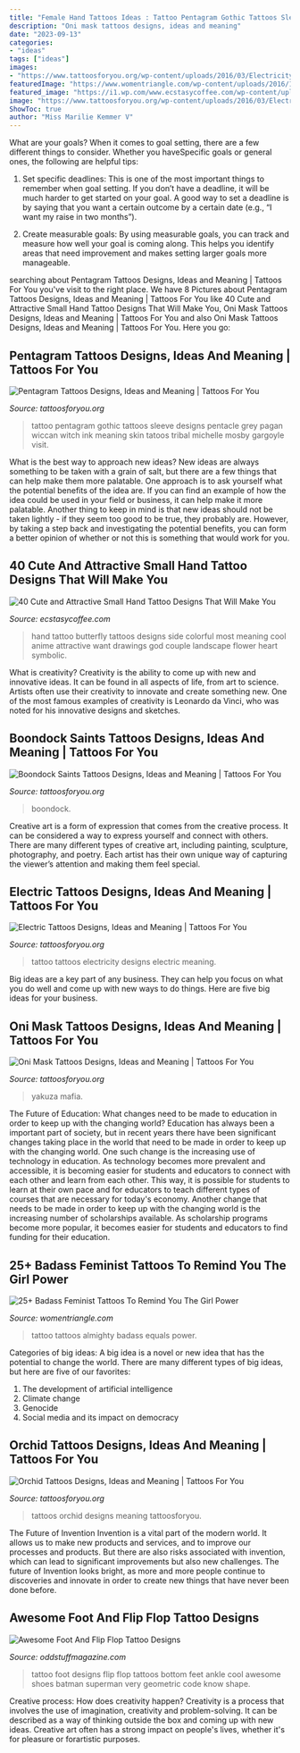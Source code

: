 ```yaml
---
title: "Female Hand Tattoos Ideas : Tattoo Pentagram Gothic Tattoos Sleeve Designs Pentacle Grey Pagan Wiccan Witch Ink Meaning Skin Tatoos Tribal Michelle Mosby Gargoyle Visit"
description: "Oni mask tattoos designs, ideas and meaning"
date: "2023-09-13"
categories:
- "ideas"
tags: ["ideas"]
images:
- "https://www.tattoosforyou.org/wp-content/uploads/2016/03/Electricity-Tattoo.jpg"
featuredImage: "https://www.womentriangle.com/wp-content/uploads/2016/12/Girl-Almighty-2.jpg"
featured_image: "https://i1.wp.com/www.ecstasycoffee.com/wp-content/uploads/2016/09/Most-women-opt-for-butterfly-tattoos-because-of-its-cute-shape-and-symbolic-meaning..jpg"
image: "https://www.tattoosforyou.org/wp-content/uploads/2016/03/Electricity-Tattoo.jpg"
ShowToc: true
author: "Miss Marilie Kemmer V"
---
```



What are your goals?
When it comes to goal setting, there are a few different things to consider. Whether you haveSpecific goals or general ones, the following are helpful tips:
1. Set specific deadlines: This is one of the most important things to remember when goal setting. If you don’t have a deadline, it will be much harder to get started on your goal. A good way to set a deadline is by saying that you want a certain outcome by a certain date (e.g., “I want my raise in two months”).

2. Create measurable goals: By using measurable goals, you can track and measure how well your goal is coming along. This helps you identify areas that need improvement and makes setting larger goals more manageable.

	

		
searching about Pentagram Tattoos Designs, Ideas and Meaning | Tattoos For You you've visit to the right place. We have 8 Pictures about Pentagram Tattoos Designs, Ideas and Meaning | Tattoos For You like 40 Cute and Attractive Small Hand Tattoo Designs That Will Make You, Oni Mask Tattoos Designs, Ideas and Meaning | Tattoos For You and also Oni Mask Tattoos Designs, Ideas and Meaning | Tattoos For You. Here you go:
		
    
## Pentagram Tattoos Designs, Ideas And Meaning | Tattoos For You

<img loading=lazy src="https://www.tattoosforyou.org/wp-content/uploads/2016/03/Pentagram-Tattoos.jpg" onerror="this.onerror=null;this.src='https://tse1.mm.bing.net/th?id=OIP.AuBOCEWAK0H1yYrVsh3zBAHaJ4&amp;pid=15.1';" alt="Pentagram Tattoos Designs, Ideas and Meaning | Tattoos For You">

_Source: tattoosforyou.org_

>tattoo pentagram gothic tattoos sleeve designs pentacle grey pagan wiccan witch ink meaning skin tatoos tribal michelle mosby gargoyle visit. 

	

What is the best way to approach new ideas?
New ideas are always something to be taken with a grain of salt, but there are a few things that can help make them more palatable. One approach is to ask yourself what the potential benefits of the idea are. If you can find an example of how the idea could be used in your field or business, it can help make it more palatable. Another thing to keep in mind is that new ideas should not be taken lightly - if they seem too good to be true, they probably are. However, by taking a step back and investigating the potential benefits, you can form a better opinion of whether or not this is something that would work for you.

    
## 40 Cute And Attractive Small Hand Tattoo Designs That Will Make You

<img loading=lazy src="https://i1.wp.com/www.ecstasycoffee.com/wp-content/uploads/2016/09/Most-women-opt-for-butterfly-tattoos-because-of-its-cute-shape-and-symbolic-meaning..jpg" onerror="this.onerror=null;this.src='https://tse1.mm.bing.net/th?id=OIP.dbbKD19mmAy72aU9MVmi5gHaJ4&amp;pid=15.1';" alt="40 Cute and Attractive Small Hand Tattoo Designs That Will Make You">

_Source: ecstasycoffee.com_

>hand tattoo butterfly tattoos designs side colorful most meaning cool anime attractive want drawings god couple landscape flower heart symbolic. 

	

What is creativity?
Creativity is the ability to come up with new and innovative ideas. It can be found in all aspects of life, from art to science. Artists often use their creativity to innovate and create something new. One of the most famous examples of creativity is Leonardo da Vinci, who was noted for his innovative designs and sketches.

    
## Boondock Saints Tattoos Designs, Ideas And Meaning | Tattoos For You

<img loading=lazy src="https://www.tattoosforyou.org/wp-content/uploads/2013/11/Boondock-Saints-Celtic-Cross-Tattoo-768x1024.jpg" onerror="this.onerror=null;this.src='https://tse2.mm.bing.net/th?id=OIP.ODZTHRi-UQ-bo0gEIMJHAwHaJ4&amp;pid=15.1';" alt="Boondock Saints Tattoos Designs, Ideas and Meaning | Tattoos For You">

_Source: tattoosforyou.org_

>boondock. 

	

Creative art is a form of expression that comes from the creative process. It can be considered a way to express yourself and connect with others. There are many different types of creative art, including painting, sculpture, photography, and poetry. Each artist has their own unique way of capturing the viewer’s attention and making them feel special.

    
## Electric Tattoos Designs, Ideas And Meaning | Tattoos For You

<img loading=lazy src="https://www.tattoosforyou.org/wp-content/uploads/2016/03/Electricity-Tattoo.jpg" onerror="this.onerror=null;this.src='https://tse4.mm.bing.net/th?id=OIP.Qt6LLF_4PWsnN6f7aMF3egHaL8&amp;pid=15.1';" alt="Electric Tattoos Designs, Ideas and Meaning | Tattoos For You">

_Source: tattoosforyou.org_

>tattoo tattoos electricity designs electric meaning. 

	

Big ideas are a key part of any business. They can help you focus on what you do well and come up with new ways to do things. Here are five big ideas for your business.

    
## Oni Mask Tattoos Designs, Ideas And Meaning | Tattoos For You

<img loading=lazy src="https://www.tattoosforyou.org/wp-content/uploads/2016/03/Oni-Mask-Tattoo-Chest.jpg" onerror="this.onerror=null;this.src='https://tse3.mm.bing.net/th?id=OIP.-FyU3tu-qc4yjRXTJ-96sAHaLH&amp;pid=15.1';" alt="Oni Mask Tattoos Designs, Ideas and Meaning | Tattoos For You">

_Source: tattoosforyou.org_

>yakuza mafia. 

	

The Future of Education: What changes need to be made to education in order to keep up with the changing world?
Education has always been a important part of society, but in recent years there have been significant changes taking place in the world that need to be made in order to keep up with the changing world. One such change is the increasing use of technology in education. As technology becomes more prevalent and accessible, it is becoming easier for students and educators to connect with each other and learn from each other. This way, it is possible for students to learn at their own pace and for educators to teach different types of courses that are necessary for today's economy. Another change that needs to be made in order to keep up with the changing world is the increasing number of scholarships available. As scholarship programs become more popular, it becomes easier for students and educators to find funding for their education.

    
## 25+ Badass Feminist Tattoos To Remind You The Girl Power

<img loading=lazy src="https://www.womentriangle.com/wp-content/uploads/2016/12/Girl-Almighty-2.jpg" onerror="this.onerror=null;this.src='https://tse2.mm.bing.net/th?id=OIP.sNFpN2lVJmXx1crtRqx2yAHaJ3&amp;pid=15.1';" alt="25+ Badass Feminist Tattoos To Remind You The Girl Power">

_Source: womentriangle.com_

>tattoo tattoos almighty badass equals power. 

	

Categories of big ideas:
A big idea is a novel or new idea that has the potential to change the world. There are many different types of big ideas, but here are five of our favorites: 
1. The development of artificial intelligence 
2. Climate change 
3. Genocide 
4. Social media and its impact on democracy 

    
## Orchid Tattoos Designs, Ideas And Meaning | Tattoos For You

<img loading=lazy src="http://www.tattoosforyou.org/wp-content/uploads/2013/10/Orchid-Tattoos-Designs.jpg" onerror="this.onerror=null;this.src='https://tse3.mm.bing.net/th?id=OIP.Y_rieXaXT3c1fOdZGpEnvAHaLJ&amp;pid=15.1';" alt="Orchid Tattoos Designs, Ideas and Meaning | Tattoos For You">

_Source: tattoosforyou.org_

>tattoos orchid designs meaning tattoosforyou. 

	

The Future of Invention
Invention is a vital part of the modern world. It allows us to make new products and services, and to improve our processes and products. But there are also risks associated with invention, which can lead to significant improvements but also new challenges. The future of Invention looks bright, as more and more people continue to discoveries and innovate in order to create new things that have never been done before.

    
## Awesome Foot And Flip Flop Tattoo Designs

<img loading=lazy src="https://oddstuffmagazine.com/wp-content/uploads/2013/08/Feet-Tattoo-Designs-42.jpg" onerror="this.onerror=null;this.src='https://tse4.mm.bing.net/th?id=OIP.J41SCMpCkMpFfzPOER_fsQHaJ4&amp;pid=15.1';" alt="Awesome Foot And Flip Flop Tattoo Designs">

_Source: oddstuffmagazine.com_

>tattoo foot designs flip flop tattoos bottom feet ankle cool awesome shoes batman superman very geometric code know shape. 

	

Creative process: How does creativity happen?
Creativity is a process that involves the use of imagination, creativity and problem-solving. It can be described as a way of thinking outside the box and coming up with new ideas. Creative art often has a strong impact on people's lives, whether it's for pleasure or forartistic purposes.

